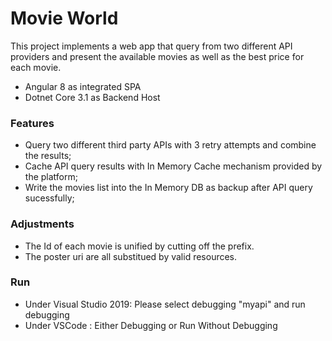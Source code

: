 # Movie World

This project implements a web app that query from two different API providers and present the available movies as well as the best price for each movie.
  - Angular 8 as integrated SPA
  - Dotnet Core 3.1 as Backend Host

### Features

  - Query two different third party APIs with 3 retry attempts and combine the results;
  - Cache API query results with In Memory Cache mechanism provided by the platform;
  - Write the movies list into the In Memory DB as backup after API query sucessfully;

### Adjustments
- The Id of each movie is unified by cutting off the prefix.
- The poster uri are all substitued by valid resources.

### Run 
- Under Visual Studio 2019: Please select debugging "myapi" and run debugging
- Under VSCode : Either Debugging or Run Without Debugging
